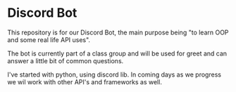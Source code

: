 # Discord Bot
 
This repository is for our Discord Bot, the main purpose being "to learn OOP and some real life API uses".

The bot is currently part of a class group and will be used for greet and can answer a little bit of common questions.

I've started with python, using discord lib. In coming days as we progress we wil work with other API's and frameworks as well.
